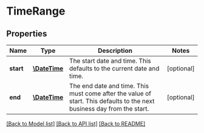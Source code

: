 # TimeRange

## Properties
Name | Type | Description | Notes
------------ | ------------- | ------------- | -------------
**start** | [**\DateTime**](\DateTime.md) | The start date and time. This defaults to the current date and time. | [optional] 
**end** | [**\DateTime**](\DateTime.md) | The end date and time. This must come after the value of start. This defaults to the next business day from the start. | [optional] 

[[Back to Model list]](../../README.md#documentation-for-models) [[Back to API list]](../../README.md#documentation-for-api-endpoints) [[Back to README]](../../README.md)

